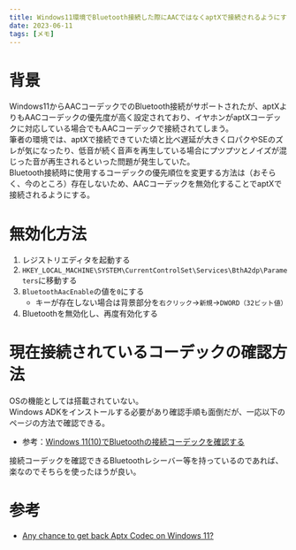 ```yaml
---
title: Windows11環境でBluetooth接続した際にAACではなくaptXで接続されるようにする
date: 2023-06-11
tags: [メモ]
---
```

# 背景
Windows11からAACコーデックでのBluetooth接続がサポートされたが、aptXよりもAACコーデックの優先度が高く設定されており、イヤホンがaptXコーデックに対応している場合でもAACコーデックで接続されてしまう。  
筆者の環境では、aptXで接続できていた頃と比べ遅延が大きく口パクやSEのズレが気になったり、低音が続く音声を再生している場合にプツプツとノイズが混じった音が再生されるといった問題が発生していた。  
Bluetooth接続時に使用するコーデックの優先順位を変更する方法は（おそらく、今のところ）存在しないため、AACコーデックを無効化することでaptXで接続されるようにする。  

# 無効化方法
1. レジストリエディタを起動する
1. `HKEY_LOCAL_MACHINE\SYSTEM\CurrentControlSet\Services\BthA2dp\Parameters`に移動する
1. `BluetoothAacEnable`の値を`0`にする
   - キーが存在しない場合は背景部分を`右クリック`→`新規`→`DWORD（32ビット値）`
1. Bluetoothを無効化し、再度有効化する

# 現在接続されているコーデックの確認方法
OSの機能としては搭載されていない。  
Windows ADKをインストールする必要があり確認手順も面倒だが、一応以下のページの方法で確認できる。  
- 参考：[Windows 11(10)でBluetoothの接続コーデックを確認する](https://redo495.blog/8341/)

接続コーデックを確認できるBluetoothレシーバー等を持っているのであれば、楽なのでそちらを使ったほうが良い。

# 参考
- [Any chance to get back Aptx Codec on Windows 11?](https://www.reddit.com/r/Windows11/comments/qouxsp/any_chance_to_get_back_aptx_codec_on_windows_11/)